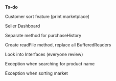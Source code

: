 <b>To-do</b>

Customer sort feature (print marketplace)

Seller Dashboard

Separate method for purchaseHistory

Create readFile method, replace all BufferedReaders

Look into Interfaces (everyone review)

Exception when searching for product name

Exception when sorting market
